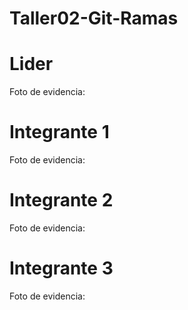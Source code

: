 # Taller02-Git-Ramas
# Lider 
Foto de evidencia:

# Integrante 1
Foto de evidencia:

# Integrante 2
Foto de evidencia:

# Integrante 3
Foto de evidencia:
